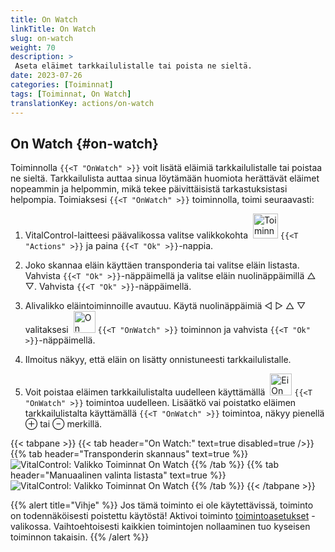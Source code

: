 ```yaml
---
title: On Watch
linkTitle: On Watch
slug: on-watch
weight: 70
description: >
 Aseta eläimet tarkkailulistalle tai poista ne sieltä.
date: 2023-07-26
categories: [Toiminnat]
tags: [Toiminnat, On Watch]
translationKey: actions/on-watch
---
```


## On Watch {#on-watch}

Toiminnolla `{{<T "OnWatch" >}}` voit lisätä eläimiä tarkkailulistalle tai poistaa ne sieltä. Tarkkailulista auttaa sinua löytämään huomiota herättävät eläimet nopeammin ja helpommin, mikä tekee päivittäisistä tarkastuksistasi helpompia. Toimiaksesi `{{<T "OnWatch" >}}` toiminnolla, toimi seuraavasti:

1. VitalControl-laitteesi päävalikossa valitse valikkokohta &nbsp;<img src="/icons/actions.svg" width="40" align="bottom" alt="Toiminnat" /> `{{<T "Actions" >}}` ja paina `{{<T "Ok" >}}`-nappia.

2. Joko skannaa eläin käyttäen transponderia tai valitse eläin listasta. Vahvista `{{<T "Ok" >}}`-näppäimellä ja valitse eläin nuolinäppäimillä △ ▽. Vahvista `{{<T "Ok" >}}`-näppäimellä.

3. Alivalikko eläintoiminnoille avautuu. Käytä nuolinäppäimiä ◁ ▷ △ ▽ valitaksesi &nbsp;<img src="/icons/actions/on-watch.svg" width="35" align="bottom" alt="On Watch" /> `{{<T "OnWatch" >}}` toiminnon ja vahvista `{{<T "Ok" >}}`-näppäimellä.

4. Ilmoitus näkyy, että eläin on lisätty onnistuneesti tarkkailulistalle.

5. Voit poistaa eläimen tarkkailulistalta uudelleen käyttämällä &nbsp;<img src="/icons/actions/on-watch-minus.svg" width="35" align="bottom" alt="Ei On Watch" />  `{{<T "OnWatch" >}}` toimintoa uudelleen. Lisäätkö vai poistatko eläimen tarkkailulistalta käyttämällä `{{<T "OnWatch" >}}` toimintoa, näkyy pienellä ⊕ tai ⊖ merkillä.

{{< tabpane >}}
{{< tab header="On Watch:" text=true disabled=true />}}
{{% tab header="Transponderin skannaus" text=true %}}
![VitalControl: Valikko Toiminnat On Watch](../images/onwatch-scan.png "On Watch")
{{% /tab %}}
{{% tab header="Manuaalinen valinta listasta" text=true %}}
![VitalControl: Valikko Toiminnat On Watch](../images/onwatch.png "On Watch")
{{% /tab %}}
{{< /tabpane >}}

{{% alert title="Vihje" %}}
Jos tämä toiminto ei ole käytettävissä, toiminto on todennäköisesti poistettu käytöstä! Aktivoi toiminto [toimintoasetukset](../setting/) -valikossa. Vaihtoehtoisesti kaikkien toimintojen nollaaminen tuo kyseisen toiminnon takaisin.
{{% /alert %}}
